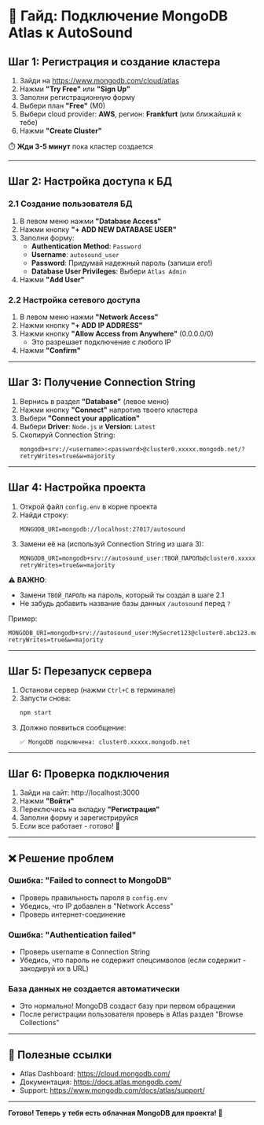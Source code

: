 # 🚀 Гайд: Подключение MongoDB Atlas к AutoSound

## Шаг 1: Регистрация и создание кластера

1. Зайди на https://www.mongodb.com/cloud/atlas
2. Нажми **"Try Free"** или **"Sign Up"**
3. Заполни регистрационную форму
4. Выбери план **"Free"** (M0)
5. Выбери cloud provider: **AWS**, регион: **Frankfurt** (или ближайший к тебе)
6. Нажми **"Create Cluster"**

⏱️ **Жди 3-5 минут** пока кластер создается

---

## Шаг 2: Настройка доступа к БД

### 2.1 Создание пользователя БД

1. В левом меню нажми **"Database Access"**
2. Нажми кнопку **"+ ADD NEW DATABASE USER"**
3. Заполни форму:
   - **Authentication Method**: `Password`
   - **Username**: `autosound_user`
   - **Password**: Придумай надежный пароль (запиши его!)
   - **Database User Privileges**: Выбери `Atlas Admin`
4. Нажми **"Add User"**

### 2.2 Настройка сетевого доступа

1. В левом меню нажми **"Network Access"**
2. Нажми кнопку **"+ ADD IP ADDRESS"**
3. Нажми кнопку **"Allow Access from Anywhere"** (0.0.0.0/0)
   - Это разрешает подключение с любого IP
4. Нажми **"Confirm"**

---

## Шаг 3: Получение Connection String

1. Вернись в раздел **"Database"** (левое меню)
2. Нажми кнопку **"Connect"** напротив твоего кластера
3. Выбери **"Connect your application"**
4. Выбери **Driver**: `Node.js` и **Version**: `Latest`
5. Скопируй Connection String:
   ```
   mongodb+srv://<username>:<password>@cluster0.xxxxx.mongodb.net/?retryWrites=true&w=majority
   ```

---

## Шаг 4: Настройка проекта

1. Открой файл `config.env` в корне проекта
2. Найди строку:
   ```env
   MONGODB_URI=mongodb://localhost:27017/autosound
   ```
3. Замени её на (используй Connection String из шага 3):
   ```env
   MONGODB_URI=mongodb+srv://autosound_user:ТВОЙ_ПАРОЛЬ@cluster0.xxxxx.mongodb.net/autosound?retryWrites=true&w=majority
   ```

⚠️ **ВАЖНО**: 
- Замени `ТВОЙ_ПАРОЛЬ` на пароль, который ты создал в шаге 2.1
- Не забудь добавить название базы данных `/autosound` перед `?`

Пример:
```env
MONGODB_URI=mongodb+srv://autosound_user:MySecret123@cluster0.abc123.mongodb.net/autosound?retryWrites=true&w=majority
```

---

## Шаг 5: Перезапуск сервера

1. Останови сервер (нажми `Ctrl+C` в терминале)
2. Запусти снова:
   ```bash
   npm start
   ```
3. Должно появиться сообщение:
   ```
   ✅ MongoDB подключена: cluster0.xxxxx.mongodb.net
   ```

---

## Шаг 6: Проверка подключения

1. Зайди на сайт: http://localhost:3000
2. Нажми **"Войти"**
3. Переключись на вкладку **"Регистрация"**
4. Заполни форму и зарегистрируйся
5. Если все работает - готово! 🎉

---

## ❌ Решение проблем

### Ошибка: "Failed to connect to MongoDB"
- Проверь правильность пароля в `config.env`
- Убедись, что IP добавлен в "Network Access"
- Проверь интернет-соединение

### Ошибка: "Authentication failed"
- Проверь username в Connection String
- Убедись, что пароль не содержит спецсимволов (если содержит - закодируй их в URL)

### База данных не создается автоматически
- Это нормально! MongoDB создаст базу при первом обращении
- После регистрации пользователя проверь в Atlas раздел "Browse Collections"

---

## 📝 Полезные ссылки

- Atlas Dashboard: https://cloud.mongodb.com/
- Документация: https://docs.atlas.mongodb.com/
- Support: https://www.mongodb.com/docs/atlas/support/

---

**Готово! Теперь у тебя есть облачная MongoDB для проекта! 🚀**
